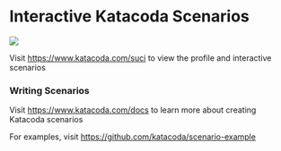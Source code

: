 # Interactive Katacoda Scenarios

[![](http://shields.katacoda.com/katacoda/suci/count.svg)](https://www.katacoda.com/suci "Get your profile on Katacoda.com")

Visit https://www.katacoda.com/suci to view the profile and interactive scenarios

### Writing Scenarios
Visit https://www.katacoda.com/docs to learn more about creating Katacoda scenarios

For examples, visit https://github.com/katacoda/scenario-example
